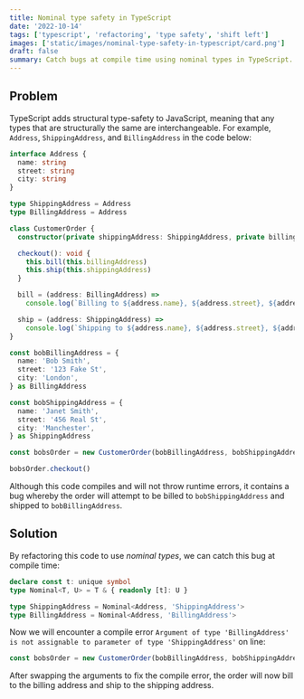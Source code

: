 ```yaml
---
title: Nominal type safety in TypeScript
date: '2022-10-14'
tags: ['typescript', 'refactoring', 'type safety', 'shift left']
images: ['static/images/nominal-type-safety-in-typescript/card.png']
draft: false
summary: Catch bugs at compile time using nominal types in TypeScript.
---
```


## Problem

TypeScript adds structural type-safety to JavaScript, meaning that any types that are structurally the same are interchangeable. For example, `Address`, `ShippingAddress`, and `BillingAddress` in the code below:

```ts
interface Address {
  name: string
  street: string
  city: string
}

type ShippingAddress = Address
type BillingAddress = Address

class CustomerOrder {
  constructor(private shippingAddress: ShippingAddress, private billingAddress: BillingAddress) {}

  checkout(): void {
    this.bill(this.billingAddress)
    this.ship(this.shippingAddress)
  }

  bill = (address: BillingAddress) =>
    console.log(`Billing to ${address.name}, ${address.street}, ${address.city}`)

  ship = (address: ShippingAddress) =>
    console.log(`Shipping to ${address.name}, ${address.street}, ${address.city}`)
}

const bobBillingAddress = {
  name: 'Bob Smith',
  street: '123 Fake St',
  city: 'London',
} as BillingAddress

const bobShippingAddress = {
  name: 'Janet Smith',
  street: '456 Real St',
  city: 'Manchester',
} as ShippingAddress

const bobsOrder = new CustomerOrder(bobBillingAddress, bobShippingAddress)

bobsOrder.checkout()
```

Although this code compiles and will not throw runtime errors, it contains a bug whereby the order will attempt to be billed to `bobShippingAddress` and shipped to `bobBillingAddress`.

## Solution

By refactoring this code to use _nominal types_, we can catch this bug at compile time:

```ts
declare const t: unique symbol
type Nominal<T, U> = T & { readonly [t]: U }

type ShippingAddress = Nominal<Address, 'ShippingAddress'>
type BillingAddress = Nominal<Address, 'BillingAddress'>
```

Now we will encounter a compile error `Argument of type 'BillingAddress' is not assignable to parameter of type 'ShippingAddress'` on line:

```ts
const bobsOrder = new CustomerOrder(bobBillingAddress, bobShippingAddress)
```

After swapping the arguments to fix the compile error, the order will now bill to the billing address and ship to the shipping address.

